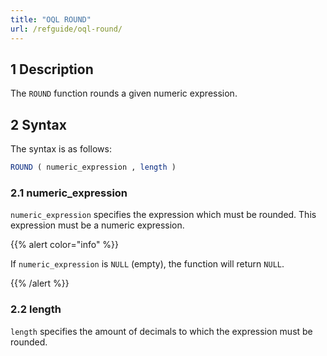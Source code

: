 ```yaml
---
title: "OQL ROUND"
url: /refguide/oql-round/
---
```


## 1 Description

The `ROUND` function rounds a given numeric expression.

## 2 Syntax

The syntax is as follows:

```sql {linenos=false}
ROUND ( numeric_expression , length )
```

### 2.1 numeric_expression

`numeric_expression` specifies the expression which must be rounded. This expression must be a numeric expression.

{{% alert color="info" %}}

If `numeric_expression` is `NULL` (empty), the function will return `NULL`.

{{% /alert %}}

### 2.2 length

`length` specifies the amount of decimals to which the expression must be rounded.
